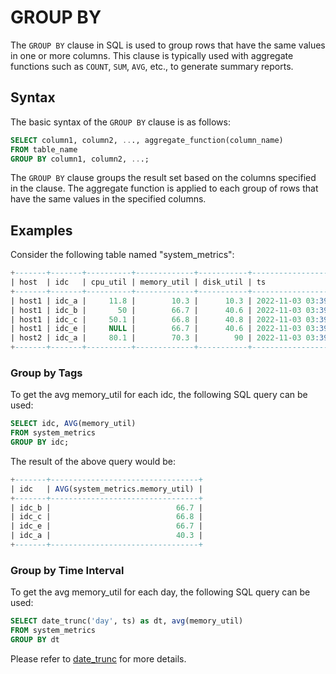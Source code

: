 # GROUP BY

The `GROUP BY` clause in SQL is used to group rows that have the same values in one or more columns.
This clause is typically used with aggregate functions such as `COUNT`, `SUM`, `AVG`, etc., to generate
summary reports.

## Syntax

The basic syntax of the `GROUP BY` clause is as follows:

```sql
SELECT column1, column2, ..., aggregate_function(column_name)
FROM table_name
GROUP BY column1, column2, ...;
```

The `GROUP BY` clause groups the result set based on the columns specified in the clause. The aggregate
function is applied to each group of rows that have the same values in the specified columns.

## Examples

Consider the following table named "system_metrics":

```sql
+-------+-------+----------+-------------+-----------+---------------------+
| host  | idc   | cpu_util | memory_util | disk_util | ts                  |
+-------+-------+----------+-------------+-----------+---------------------+
| host1 | idc_a |     11.8 |        10.3 |      10.3 | 2022-11-03 03:39:57 |
| host1 | idc_b |       50 |        66.7 |      40.6 | 2022-11-03 03:39:57 |
| host1 | idc_c |     50.1 |        66.8 |      40.8 | 2022-11-03 03:39:57 |
| host1 | idc_e |     NULL |        66.7 |      40.6 | 2022-11-03 03:39:57 |
| host2 | idc_a |     80.1 |        70.3 |        90 | 2022-11-03 03:39:57 |
+-------+-------+----------+-------------+-----------+---------------------+
```

### Group by Tags

To get the avg memory_util for each idc, the following SQL query can be used:

```sql
SELECT idc, AVG(memory_util)
FROM system_metrics
GROUP BY idc;
```

The result of the above query would be:

```sql
+-------+---------------------------------+
| idc   | AVG(system_metrics.memory_util) |
+-------+---------------------------------+
| idc_b |                            66.7 |
| idc_c |                            66.8 |
| idc_e |                            66.7 |
| idc_a |                            40.3 |
+-------+---------------------------------+
```

### Group by Time Interval

To get the avg memory_util for each day, the following SQL query can be used:

```sql
SELECT date_trunc('day', ts) as dt, avg(memory_util)
FROM system_metrics
GROUP BY dt
```

Please refer to [date_trunc](./functions.md#date_trunc) for more details.
